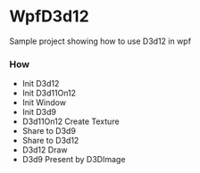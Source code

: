 # WpfD3d12

Sample project showing how to use D3d12 in wpf

### How
- Init D3d12
- Init D3d11On12
- Init Window
- Init D3d9
- D3d11On12 Create Texture
- Share to D3d9
- Share to D3d12
- D3d12 Draw
- D3d9 Present by D3DImage
